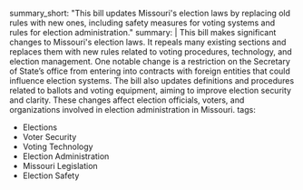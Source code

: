 summary_short: "This bill updates Missouri's election laws by replacing old rules with new ones, including safety measures for voting systems and rules for election administration."
summary: |
  This bill makes significant changes to Missouri's election laws. It repeals many existing sections and replaces them with new rules related to voting procedures, technology, and election management. One notable change is a restriction on the Secretary of State’s office from entering into contracts with foreign entities that could influence election systems. The bill also updates definitions and procedures related to ballots and voting equipment, aiming to improve election security and clarity. These changes affect election officials, voters, and organizations involved in election administration in Missouri.
tags:
  - Elections
  - Voter Security
  - Voting Technology
  - Election Administration
  - Missouri Legislation
  - Election Safety
